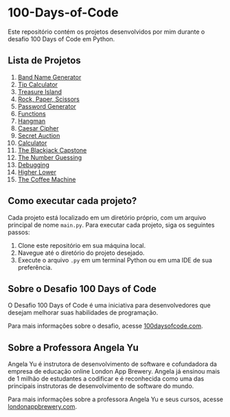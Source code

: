# 100-Days-of-Code
<p>Este repositório contém os projetos desenvolvidos por mim durante o desafio 100 Days of Code em Python.</p>

<h2>Lista de Projetos</h2>
<ol>
	<li><a href="./01- Band Name Generator">Band Name Generator</a></li>
	<li><a href="./02- Tip Calculator">Tip Calculator</a></li>
	<li><a href="./03- Treasure Island">Treasure Island</a></li>
	<li><a href="./04- Rock Paper Scissors">Rock, Paper, Scissors</a></li>
	<li><a href="./05- Python Loops">Password Generator</a></li>
 	<li><a href="./06- Functions & Karel">Functions</a></li>
	<li><a href="./07- Hangman">Hangman</a></li>
	<li><a href="./08- Caesar Cipher">Caesar Cipher</a></li>
	<li><a href="./09- Secret Auction">Secret Auction</a></li>
  	<li><a href="./10- Calculator">Calculator</a></li>
	<li><a href="./11- The Blackjack Capstone">The Blackjack Capstone</a></li>
	<li><a href="./12- The Number Guessing">The Number Guessing</a></li>
	<li><a href="./13- Debugging">Debugging</a></li>
	<li><a href="./14- Higher Lower">Higher Lower</a></li>
	<li><a href="./15- The Coffee Machine">The Coffee Machine</a></li>
</ol>

<h2>Como executar cada projeto?</h2>
<p>Cada projeto está localizado em um diretório próprio, com um arquivo principal de nome <code>main.py</code>. Para executar cada projeto, siga os seguintes passos:</p>
<ol>
	<li>Clone este repositório em sua máquina local.</li>
	<li>Navegue até o diretório do projeto desejado.</li>
	<li>Execute o arquivo <code>.py</code> em um terminal Python ou em uma IDE de sua preferência.</li>
</ol>

<h2>Sobre o Desafio 100 Days of Code</h2>
<p>O Desafio 100 Days of Code é uma iniciativa para desenvolvedores que desejam melhorar suas habilidades de programação.</p>
<p>Para mais informações sobre o desafio, acesse <a href="https://www.100daysofcode.com/">100daysofcode.com</a>.</p>

<h2>Sobre a Professora Angela Yu</h2>
<p>Angela Yu é instrutora de desenvolvimento de software e cofundadora da empresa de educação online London App Brewery. Angela já ensinou mais de 1 milhão de estudantes a codificar e é reconhecida como uma das principais instrutoras de desenvolvimento de software do mundo.</p>
<p>Para mais informações sobre a professora Angela Yu e seus cursos, acesse <a href="https://www.londonappbrewery.com/">londonappbrewery.com</a>.</p>
